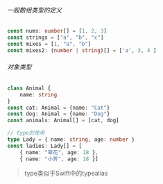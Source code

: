 ###### 一般数组类型的定义

```typescript
const nums: number[] = [1, 2, 3]
const strings = ["a", "b", "c"]
const mixes = [1, "a", "b"]
const mixes2: (number | string)[] = ['a', 3, 4 ]
```

###### 对象类型

```typescript
class Animal {
    name: string
}
const cat: Animal = {name: "Cat"}
const dog: Animal = {name: "Dog"}
const animals: Animal[] = [cat, dog]
```



```typescript
// type的使用
type Lady = { name: string, age: number }
const ladies: Lady[] = [
    { name: "翠花", age: 18 },
    { name: "小芳", age: 18 }]
```

> type类似于Swift中的typealias

